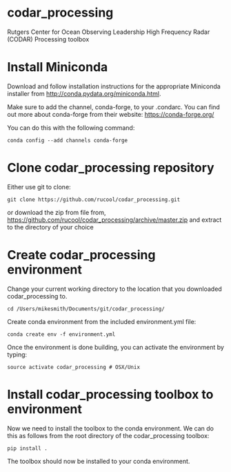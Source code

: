# codar_processing
Rutgers Center for Ocean Observing Leadership High Frequency Radar (CODAR) Processing toolbox

# Install Miniconda
Download and follow installation instructions for the appropriate Miniconda installer from http://conda.pydata.org/miniconda.html. 

Make sure to add the channel, conda-forge, to your .condarc. You can find out more about conda-forge from their website: https://conda-forge.org/
 
You can do this with the following command:

`conda config --add channels conda-forge`

# Clone codar_processing repository
Either use git to clone:

`git clone https://github.com/rucool/codar_processing.git`

or download the zip from file from, https://github.com/rucool/codar_processing/archive/master.zip and extract to the directory of your choice


# Create codar_processing environment
Change your current working directory to the location that you downloaded codar_processing to. 

`cd /Users/mikesmith/Documents/git/codar_processing/`

Create conda environment from the included environment.yml file:

`conda create env -f environment.yml`

Once the environment is done building, you can activate the environment by typing:

    source activate codar_processing # OSX/Unix
    
# Install codar_processing toolbox to environment

Now we need to install the toolbox to the conda environment. We can do this as follows from the root directory of the codar_processing toolbox:

`pip install .`

The toolbox should now be installed to your conda environment.
